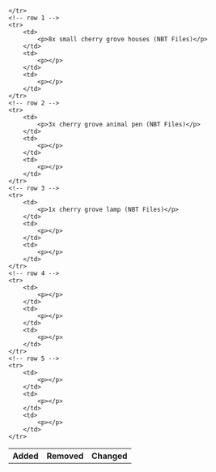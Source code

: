 <table>
    <tr>
        <th>Added</th>
        <th>Removed</th>
        <th>Changed</th>

    </tr>
    <!-- row 1 -->
    <tr>
        <td>
            <p>8x small cherry grove houses (NBT Files)</p>
        </td>
        <td>
            <p></p>
        </td>
        <td>
            <p></p>
        </td>
    </tr>
    <!-- row 2 -->
    <tr>
        <td>
            <p>3x cherry grove animal pen (NBT Files)</p>
        </td>
        <td>
            <p></p>
        </td>
        <td>
            <p></p>
        </td>
    </tr>
    <!-- row 3 -->
    <tr>
        <td>
            <p>1x cherry grove lamp (NBT Files)</p>
        </td>
        <td>
            <p></p>
        </td>
        <td>
            <p></p>
        </td>
    </tr>
    <!-- row 4 -->
    <tr>
        <td>
            <p></p>
        </td>
        <td>
            <p></p>
        </td>
        <td>
            <p></p>
        </td>
    </tr>
    <!-- row 5 -->
    <tr>
        <td>
            <p></p>
        </td>
        <td>
            <p></p>
        </td>
        <td>
            <p></p>
        </td>
    </tr>
</table>